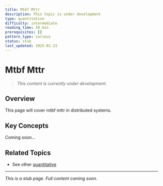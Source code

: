 ```yaml
---
title: Mtbf Mttr
description: This topic is under development
type: quantitative
difficulty: intermediate
reading_time: 30 min
prerequisites: []
pattern_type: various
status: stub
last_updated: 2025-01-23
---
```



# Mtbf Mttr

> *This content is currently under development.*

## Overview

This page will cover mtbf mttr in distributed systems.

## Key Concepts

Coming soon...

## Related Topics

- See other [quantitative](../../index.md)

---

*This is a stub page. Full content coming soon.*
